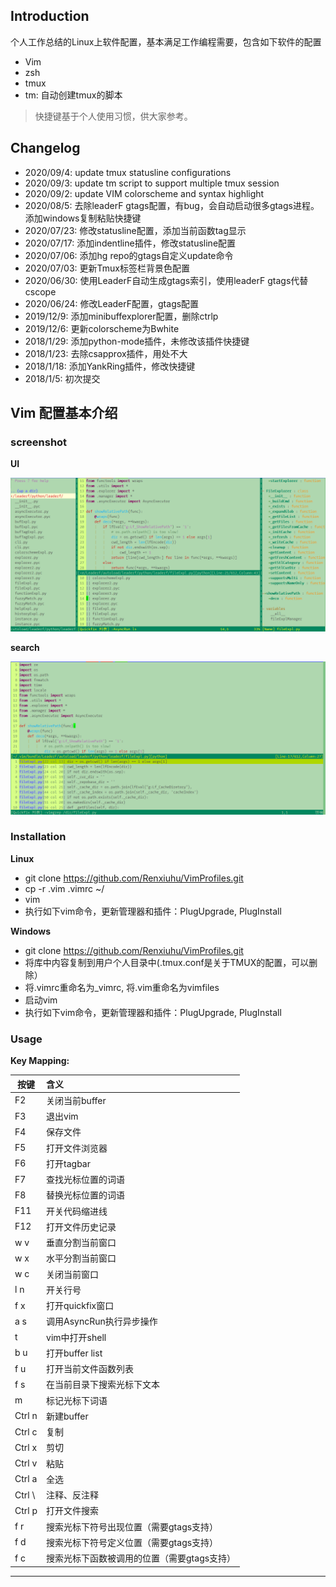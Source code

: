 ## Introduction

个人工作总结的Linux上软件配置，基本满足工作编程需要，包含如下软件的配置
* Vim
* zsh
* tmux
* tm: 自动创建tmux的脚本

> 快捷键基于个人使用习惯，供大家参考。

## Changelog

* 2020/09/4: update tmux statusline configurations 
* 2020/09/3: update tm script to support multiple tmux session
* 2020/09/2: update VIM colorscheme and syntax highlight
* 2020/08/5: 去除leaderF gtags配置，有bug，会自动启动很多gtags进程。添加windows复制粘贴快捷键
* 2020/07/23: 修改statusline配置，添加当前函数tag显示
* 2020/07/17: 添加indentline插件，修改statusline配置
* 2020/07/06: 添加hg repo的gtags自定义update命令
* 2020/07/03: 更新Tmux标签栏背景色配置
* 2020/06/30: 使用LeaderF自动生成gtags索引，使用leaderF gtags代替cscope
* 2020/06/24: 修改LeaderF配置，gtags配置
* 2019/12/9: 添加minibuffexplorer配置，删除ctrlp
* 2019/12/6: 更新colorscheme为Bwhite
* 2018/1/29: 添加python-mode插件，未修改该插件快捷键
* 2018/1/23: 去除csapprox插件，用处不大
* 2018/1/18: 添加YankRing插件，修改快捷键
* 2018/1/5: 初次提交

## Vim 配置基本介绍
### screenshot

**UI**

![screenshot](ui.png)

**search**

![screenshot](search.png)

### Installation

**Linux**
* git clone https://github.com/Renxiuhu/VimProfiles.git 
* cp -r .vim .vimrc ~/
* vim
* 执行如下vim命令，更新管理器和插件：PlugUpgrade, PlugInstall


**Windows**

* git clone https://github.com/Renxiuhu/VimProfiles.git
* 将库中内容复制到用户个人目录中(.tmux.conf是关于TMUX的配置，可以删除）
* 将.vimrc重命名为_vimrc, 将.vim重命名为vimfiles
* 启动vim
* 执行如下vim命令，更新管理器和插件：PlugUpgrade, PlugInstall


### Usage

**Key Mapping:**

| 按键             | 含义          |
| -------------   |:-------------|
| F2              | 关闭当前buffer                                |
| F3              | 退出vim                                       |
| F4              | 保存文件                                      |
| F5              | 打开文件浏览器                                |
| F6              | 打开tagbar                                   |
| F7              | 查找光标位置的词语                             |
| F8              | 替换光标位置的词语                             |
| F11             | 开关代码缩进线                                 |
| F12             | 打开文件历史记录                               |
| w  v            | 垂直分割当前窗口                               |
| w  x            | 水平分割当前窗口                               |
| w  c            | 关闭当前窗口                                   |
| l  n            | 开关行号                                      |
| f  x            | 打开quickfix窗口                              |
| a  s            | 调用AsyncRun执行异步操作                       |
| t               | vim中打开shell                                |
| b  u            | 打开buffer list                               |
| f  u            | 打开当前文件函数列表                            |
| f  s            | 在当前目录下搜索光标下文本                     |
| m               | 标记光标下词语                                 |
| Ctrl n          | 新建buffer                                    |
| Ctrl c          | 复制                                          |
| Ctrl x          | 剪切                                          | 
| Ctrl v          | 粘贴                                          |
| Ctrl a          | 全选                                          |
| Ctrl \          | 注释、反注释                                   |
| Ctrl p          | 打开文件搜索                                   |
| f    r          | 搜索光标下符号出现位置（需要gtags支持） |
| f    d          | 搜索光标下符号定义位置（需要gtags支持） |
| f    c          | 搜索光标下函数被调用的位置（需要gtags支持） |

--------------------------------------------------------------------------------
